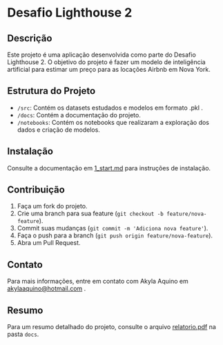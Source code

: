 # Desafio Lighthouse 2

## Descrição
Este projeto é uma aplicação desenvolvida como parte do Desafio Lighthouse 2. O objetivo do projeto é fazer um modelo de inteligência artificial para estimar um preço para as locações Airbnb em Nova York.

## Estrutura do Projeto
- `/src`: Contém os datasets estudados e modelos em formato .pkl .
- `/docs`: Contém a documentação do projeto.
- `/notebooks`: Contém os notebooks que realizaram a exploração dos dados e criação de modelos.


## Instalação
Consulte a documentação em [1_start.md](docs/1_start.md) para instruções de instalação.

## Contribuição
1. Faça um fork do projeto.
2. Crie uma branch para sua feature (`git checkout -b feature/nova-feature`).
3. Commit suas mudanças (`git commit -m 'Adiciona nova feature'`).
4. Faça o push para a branch (`git push origin feature/nova-feature`).
5. Abra um Pull Request.

## Contato
Para mais informações, entre em contato com Akyla Aquino em akylaaquino@hotmail.com .

## Resumo

Para um resumo detalhado do projeto, consulte o arquivo [relatorio.pdf](docs/relatorio.pdf) na pasta `docs`.
